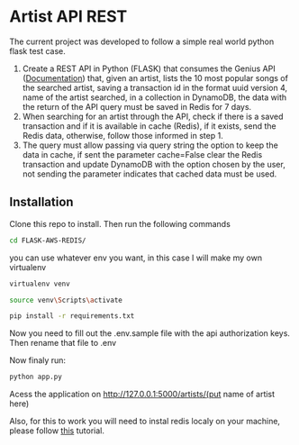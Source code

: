 # Artist API REST

The current project was developed to follow a simple real world python flask test case.

1. Create a REST API in Python (FLASK) that consumes the Genius API ([Documentation](https://docs.genius.com/#/getting-started-h1)) that, given an artist, lists the 10 most popular songs of the searched artist, saving a transaction id in the format uuid version 4, name of the artist searched, in a collection in DynamoDB, the data with the return of the API query must be saved in Redis for 7 days. 
2. When searching for an artist through the API, check if there is a saved transaction and if it is available in cache (Redis), if it exists, send the Redis data, otherwise, follow those informed in step 1. 
3. The query must allow passing via query string the option to keep the data in cache, if sent the parameter cache=False clear the Redis transaction and update DynamoDB with the option chosen by the user, not sending the parameter indicates that cached data must be used.

## Installation

Clone this repo to install. Then run the following commands

```bash
cd FLASK-AWS-REDIS/
```
you can use whatever env you want, in this case I will make my own virtualenv
```bash
virtualenv venv
```
```bash
source venv\Scripts\activate
```
```bash
pip install -r requirements.txt
```
Now you need to fill out the .env.sample file with the api authorization keys. Then rename that file to .env

Now finaly run:

```bash
python app.py
```

Acess the application on http://127.0.0.1:5000/artists/(put name of artist here)

Also, for this to work you will need to instal redis localy on your machine, please follow [this](https://redis.io/docs/getting-started/installation/install-redis-on-windows/) tutorial.